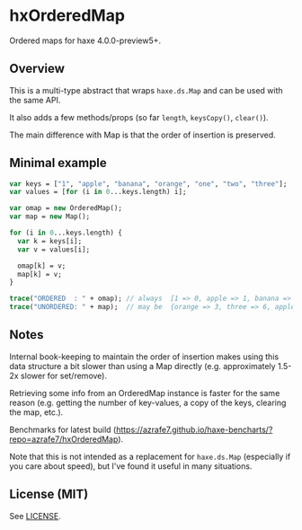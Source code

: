 hxOrderedMap
==========================================

Ordered maps for haxe 4.0.0-preview5+.


## Overview

This is a multi-type abstract that wraps `haxe.ds.Map` and can be used with the same API.

It also adds a few methods/props (so far `length`, `keysCopy()`, `clear()`).

The main difference with Map is that the order of insertion is preserved.


## Minimal example

```haxe
var keys = ["1", "apple", "banana", "orange", "one", "two", "three"];
var values = [for (i in 0...keys.length) i];

var omap = new OrderedMap();
var map = new Map();

for (i in 0...keys.length) {
  var k = keys[i];
  var v = values[i];

  omap[k] = v;
  map[k] = v;
}

trace("ORDERED  : " + omap); // always  [1 => 0, apple => 1, banana => 2, orange => 3, one => 4, two => 5, three => 6]
trace("UNORDERED: " + map);  // may be  {orange => 3, three => 6, apple => 1, banana => 2, one => 4, 1 => 0, two => 5}
```


## Notes

Internal book-keeping to maintain the order of insertion makes using this data structure a bit slower than using a Map directly
(e.g. approximately 1.5-2x slower for set/remove). 

Retrieving some info from an OrderedMap instance is faster for the same reason 
(e.g. getting the number of key-values, a copy of the keys, clearing the map, etc.).

Benchmarks for latest build (https://azrafe7.github.io/haxe-bencharts/?repo=azrafe7/hxOrderedMap).

Note that this is not intended as a replacement for `haxe.ds.Map` (especially if you care about speed), but I've found it useful in many situations.


## License (MIT)

See [LICENSE](LICENSE).